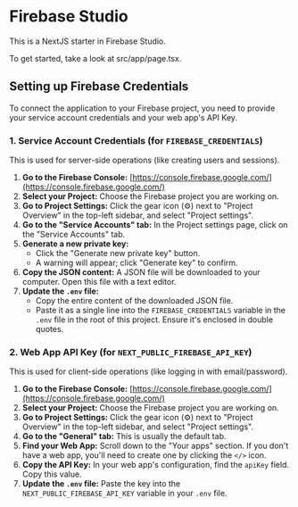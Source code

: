 # Firebase Studio

This is a NextJS starter in Firebase Studio.

To get started, take a look at src/app/page.tsx.

## Setting up Firebase Credentials

To connect the application to your Firebase project, you need to provide your service account credentials and your web app's API Key.

### 1. Service Account Credentials (for `FIREBASE_CREDENTIALS`)

This is used for server-side operations (like creating users and sessions).

1.  **Go to the Firebase Console:** [https://console.firebase.google.com/](https://console.firebase.google.com/)
2.  **Select your Project:** Choose the Firebase project you are working on.
3.  **Go to Project Settings:** Click the gear icon (⚙️) next to "Project Overview" in the top-left sidebar, and select "Project settings".
4.  **Go to the "Service Accounts" tab:** In the Project settings page, click on the "Service Accounts" tab.
5.  **Generate a new private key:**
    *   Click the "Generate new private key" button.
    *   A warning will appear; click "Generate key" to confirm.
6.  **Copy the JSON content:** A JSON file will be downloaded to your computer. Open this file with a text editor.
7.  **Update the `.env` file:**
    *   Copy the entire content of the downloaded JSON file.
    *   Paste it as a single line into the `FIREBASE_CREDENTIALS` variable in the `.env` file in the root of this project. Ensure it's enclosed in double quotes.

### 2. Web App API Key (for `NEXT_PUBLIC_FIREBASE_API_KEY`)

This is used for client-side operations (like logging in with email/password).

1.  **Go to the Firebase Console:** [https://console.firebase.google.com/](https://console.firebase.google.com/)
2.  **Select your Project:** Choose the Firebase project you are working on.
3.  **Go to Project Settings:** Click the gear icon (⚙️) next to "Project Overview" in the top-left sidebar, and select "Project settings".
4.  **Go to the "General" tab:** This is usually the default tab.
5.  **Find your Web App:** Scroll down to the "Your apps" section. If you don't have a web app, you'll need to create one by clicking the `</>` icon.
6.  **Copy the API Key:** In your web app's configuration, find the `apiKey` field. Copy this value.
7.  **Update the `.env` file:** Paste the key into the `NEXT_PUBLIC_FIREBASE_API_KEY` variable in your `.env` file.
